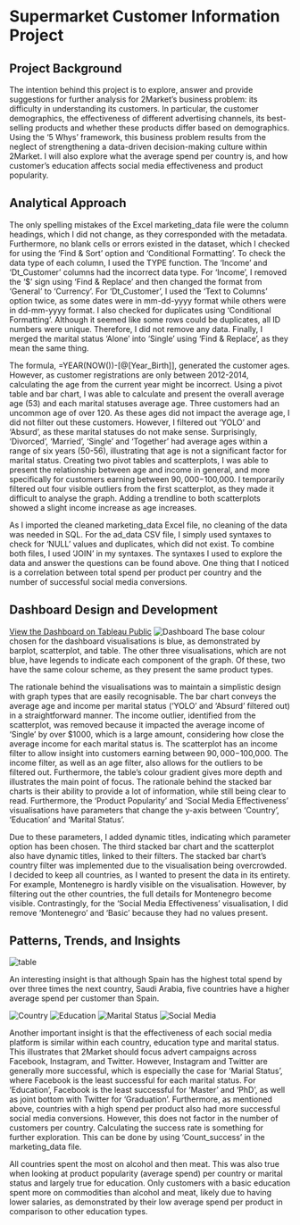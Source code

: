 # Supermarket Customer Information Project
## Project Background 
The intention behind this project is to explore, answer and provide suggestions for further analysis for 2Market’s business problem: its difficulty in understanding its customers. In particular, the customer demographics, the effectiveness of different advertising channels, its best-selling products and whether these products differ based on demographics. Using the ‘5 Whys’ framework, this business problem results from the neglect of strengthening a data-driven decision-making culture within 2Market. I will also explore what the average spend per country is, and how customer’s education affects social media effectiveness and product popularity. 

## Analytical Approach
The only spelling mistakes of the Excel marketing_data file were the column headings, which I did not change, as they corresponded with the metadata. Furthermore, no blank cells or errors existed in the dataset, which I checked for using the ‘Find & Sort’ option and ‘Conditional Formatting’. To check the data type of each column, I used the TYPE function. The ‘Income’ and ‘Dt_Customer’ columns had the incorrect data type. For ‘Income’, I removed the ‘$’ sign using ‘Find & Replace’ and then changed the format from ‘General’ to ‘Currency’. For ‘Dt_Customer’, I used the ‘Text to Columns’ option twice, as some dates were in mm-dd-yyyy format while others were in dd-mm-yyyy format. I also checked for duplicates using ‘Conditional Formatting’. Although it seemed like some rows could be duplicates, all ID numbers were unique. Therefore, I did not remove any data. Finally, I merged the marital status ‘Alone’ into ‘Single’ using ‘Find & Replace’, as they mean the same thing. 

The formula, =YEAR(NOW())-[@[Year_Birth]], generated the customer ages. However, as customer registrations are only between 2012-2014, calculating the age from the current year might be incorrect. Using a pivot table and bar chart, I was able to calculate and present the overall average age (53) and each marital statuses average age. Three customers had an uncommon age of over 120. As these ages did not impact the average age, I did not filter out these customers. However, I filtered out ‘YOLO’ and ‘Absurd’, as these marital statuses do not make sense. Surprisingly, ‘Divorced’, ‘Married’, ‘Single’ and ‘Together’ had average ages within a range of six years (50-56), illustrating that age is not a significant factor for marital status. Creating two pivot tables and scatterplots, I was able to present the relationship between age and income in general, and more specifically for customers earning between $90,000-$100,000. I temporarily filtered out four visible outliers from the first scatterplot, as they made it difficult to analyse the graph. Adding a trendline to both scatterplots showed a slight income increase as age increases. 

As I imported the cleaned marketing_data Excel file, no cleaning of the data was needed in SQL. For the ad_data CSV file, I simply used syntaxes to check for ‘NULL’ values and duplicates, which did not exist. To combine both files, I used ‘JOIN’ in my syntaxes. The syntaxes I used to explore the data and answer the questions can be found above. One thing that I noticed is a correlation between total spend per product per country and the number of successful social media conversions.

## Dashboard Design and Development
[View the Dashboard on Tableau Public](https://public.tableau.com/app/profile/mattia.bieler/viz/SupermarketProjectDashboard/2MarketDashboard)
![Dashboard](https://github.com/Mattia-Bieler/Supermarket_Advertisement_and_Sales_Project/assets/132078605/0393f0c4-bb26-4b62-8861-b2aa06b98ab5) 
The base colour chosen for the dashboard visualisations is blue, as demonstrated by barplot, scatterplot, and table. The other three visualisations, which are not blue, have legends to indicate each component of the graph. Of these, two have the same colour scheme, as they present the same product types.

The rationale behind the visualisations was to maintain a simplistic design with graph types that are easily recognisable. The bar chart conveys the average age and income per marital status (‘YOLO’ and ‘Absurd’ filtered out) in a straightforward manner. The income outlier, identified from the scatterplot, was removed because it impacted the average income of ‘Single’ by over $1000, which is a large amount, considering how close the average income for each marital status is. The scatterplot has an income filter to allow insight into customers earning between $90,000-$100,000. The income filter, as well as an age filter, also allows for the outliers to be filtered out. Furthermore, the table’s colour gradient gives more depth and illustrates the main point of focus. The rationale behind the stacked bar charts is their ability to provide a lot of information, while still being clear to read. Furthermore, the ‘Product Popularity’ and ‘Social Media Effectiveness’ visualisations have parameters that change the y-axis between ‘Country’, ‘Education’ and ‘Marital Status’.

Due to these parameters, I added dynamic titles, indicating which parameter option has been chosen. The third stacked bar chart and the scatterplot also have dynamic titles, linked to their filters. The stacked bar chart’s country filter was implemented due to the visualisation being overcrowded. I decided to keep all countries, as I wanted to present the data in its entirety. For example, Montenegro is hardly visible on the visualisation. However, by filtering out the other countries, the full details for Montenegro become visible. Contrastingly, for the ‘Social Media Effectiveness’ visualisation, I did remove ‘Montenegro’ and ‘Basic’ because they had no values present.

## Patterns, Trends, and Insights
![table](https://github.com/Mattia-Bieler/LSE_Data_Analytics_Career_Accelerator/assets/132078605/b22b6d7d-6867-4c94-b522-1622c3d674bf)

An interesting insight is that although Spain has the highest total spend by over three times the next country, Saudi Arabia, five countries have a higher average spend per customer than Spain.


![Country](https://github.com/Mattia-Bieler/LSE_Data_Analytics_Career_Accelerator/assets/132078605/12347b2f-4b47-489b-8194-ed141d0cdef8)
![Education](https://github.com/Mattia-Bieler/LSE_Data_Analytics_Career_Accelerator/assets/132078605/a81fc575-a393-4a18-8f04-232fa5d3a415)
![Marital Status](https://github.com/Mattia-Bieler/LSE_Data_Analytics_Career_Accelerator/assets/132078605/5f52406c-9f0d-41c0-b8a4-3e0f31c65b38)
![Social Media](https://github.com/Mattia-Bieler/LSE_Data_Analytics_Career_Accelerator/assets/132078605/1e802866-45b8-46d5-acdd-faeac11b47cf)

Another important insight is that the effectiveness of each social media platform is similar within each country, education type and marital status. This illustrates that 2Market should focus advert campaigns across Facebook, Instagram, and Twitter. However, Instagram and Twitter are generally more successful, which is especially the case for ‘Marial Status’, where Facebook is the least successful for each marital status. For ‘Education’, Facebook is the least successful for ‘Master’ and ‘PhD’, as well as joint bottom with Twitter for ‘Graduation’. Furthermore, as mentioned above, countries with a high spend per product also had more successful social media conversions. However, this does not factor in the number of customers per country. Calculating the success rate is something for further exploration. This can be done by using ‘Count_success’ in the marketing_data file. 

All countries spent the most on alcohol and then meat. This was also true when looking at product popularity (average spend) per country or marital status and largely true for education. Only customers with a basic education spent more on commodities than alcohol and meat, likely due to having lower salaries, as demonstrated by their low average spend per product in comparison to other education types.
